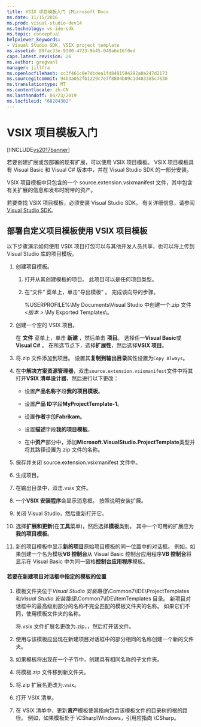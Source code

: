 ```yaml
---
title: VSIX 项目模板入门 |Microsoft Docs
ms.date: 11/15/2016
ms.prod: visual-studio-dev14
ms.technology: vs-ide-sdk
ms.topic: conceptual
helpviewer_keywords:
- Visual Studio SDK, VSIX project template
ms.assetid: 89fac33e-9380-4723-9b45-048a6e16f0ed
caps.latest.revision: 26
ms.author: gregvanl
manager: jillfra
ms.openlocfilehash: cc3f461c9e7dbdea1fd8481594292a0a247d2173
ms.sourcegitcommit: 94b3a052fb1229c7e7f8804b09c1d403385c7630
ms.translationtype: MT
ms.contentlocale: zh-CN
ms.lasthandoff: 04/23/2019
ms.locfileid: "68204302"
---
```

# <a name="getting-started-with-the-vsix-project-template"></a>VSIX 项目模板入门
[!INCLUDE[vs2017banner](../includes/vs2017banner.md)]

若要创建扩展或包部署的现有扩展，可以使用 VSIX 项目模板。 VSIX 项目模板具有 Visual Basic 和 Visual C# 版本中，并在 Visual Studio SDK 的一部分安装。  
  
 VSIX 项目模板中只包含的一个 source.extension.vsixmanifest 文件，其中包含有关扩展的信息和发布时附带的资产。  
  
 若要查找 VSIX 项目模板，必须安装 Visual Studio SDK。 有关详细信息，请参阅[Visual Studio SDK](../extensibility/visual-studio-sdk.md)。  
  
## <a name="deploying-a-custom-project-template-using-the-vsix-project-template"></a>部署自定义项目模板使用 VSIX 项目模板  
 以下步骤演示如何使用 VSIX 项目打包可以与其他开发人员共享，也可以将上传到 Visual Studio 库的项目模板。  
  
1. 创建项目模板。  
  
    1. 打开从其创建模板的项目。 此项目可以是任何项目类型。  
  
    2. 在“文件”  菜单上，单击“导出模板”  。 完成该向导的步骤。  
  
         %USERPROFILE%\My Documents\Visual Studio 中创建一个.zip 文件 *\<版本 >* \My Exported Templates\\。  
  
2. 创建一个空的 VSIX 项目。  
  
     在 **文件** 菜单上，单击 **新建** ，然后单击 **项目**。 选择任一**Visual Basic**或**Visual C#** 。 在所选节点下，选择**扩展性**，然后选择**VSIX 项目**。  
  
3. 将.zip 文件添加到项目。 设置其**复制到输出目录**属性设置为`Copy Always`。  
  
4. 在中**解决方案资源管理器**，双击`source.extension.vsixmanifest`文件中将其打开**VSIX 清单设计器**，然后进行以下更改：  
  
    - 设置**产品名称**字段**我的项目模板**。  
  
    - 设置**产品 ID**字段**MyProjectTemplate-1**。  
  
    - 设置**作者**字段**Fabrikam**。  
  
    - 设置**描述**字段**我的项目模板**。  
  
    - 在中**资产**部分中，添加**Microsoft.VisualStudio.ProjectTemplate**类型并将其路径设置为.zip 文件的名称。  
  
5. 保存并关闭 source.extension.vsixmanifest 文件中。  
  
6. 生成项目。  
  
7. 在输出目录中，双击.vsix 文件。  
  
8. 一个**VSIX 安装程序**会显示消息框。 按照说明安装扩展。  
  
9. 关闭 Visual Studio，然后重新打开它。  
  
10. 选择**扩展和更新**(在**工具**菜单)，然后选择**模板**类别。 其中一个可用的扩展应为**我的项目模板**。  
  
11. 新的项目模板中显示**新的项目**原始项目模板的同一位置中的对话框。 例如，如果创建一个名为模板**VB 控制台**从 Visual Basic 控制台应用程序**VB 控制台**将显示在 Visual Basic 中为同一窗格**控制台应用程序**模板。  
  
#### <a name="to-specify-the-location-of-the-template-in-the-new-project-dialog-box"></a>若要在新建项目对话框中指定的模板的位置  
  
1. 模板文件夹位于*Visual Studio 安装路径*\Common7\IDE\ProjectTemplates 和*Visual Studio 安装路径*\Common7\IDE\ItemTemplates 目录。 新项目对话框中的最高级别部分的名称不完全匹配的模板文件夹的名称。 如果它们不同，使用模板文件夹的名称。  
  
     将.vsix 文件扩展名更改为.zip，，然后打开该文件。  
  
2. 使用与该模板应出现在新建项目对话框中的部分相同的名称创建一个新的文件夹。  
  
3. 如果模板将出现在一个子节中，创建具有相同名称的子文件夹。  
  
4. 将模板.zip 文件移到新文件夹。  
  
5. 将.zip 扩展名更改为.vsix。  
  
6. 打开 VSIX 清单。  
  
7. 在 VSIX 清单中，更新**资产**模板使其指向包含该模板文件的目录树的根的路径。 例如，如果模板处于 \CSharp\Windows，引用应指向 \CSharp。
